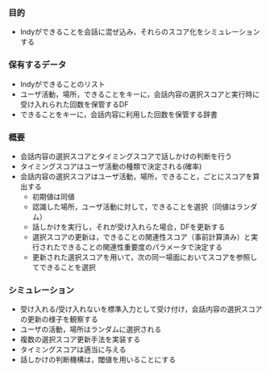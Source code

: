 ### 目的 
- Indyができることを会話に混ぜ込み，それらのスコア化をシミュレーションする

### 保有するデータ
- Indyができることのリスト
- ユーザ活動，場所，できることをキーに，会話内容の選択スコアと実行時に受け入れられた回数を保管するDF
- できることをキーに，会話内容に利用した回数を保管する辞書

### 概要
- 会話内容の選択スコアとタイミングスコアで話しかけの判断を行う
- タイミングスコアはユーザ活動の種類で決定される(確率)
- 会話内容の選択スコアはユーザ活動，場所，できること，ごとにスコアを算出する
    - 初期値は同値
    - 認識した場所，ユーザ活動に対して，できることを選択（同値はランダム）
    - 話しかけを実行し，それが受け入れらた場合，DFを更新する
    - 選択スコアの更新は，できることの関連性スコア（事前計算済み）と実行されたできることの関連性重要度のパラメータで決定する
    - 更新された選択スコアを用いて，次の同一場面においてスコアを参照してできることを選択

### シミュレーション
- 受け入れる/受け入れないを標準入力として受け付け，会話内容の選択スコアの更新の様子を観察する
- ユーザの活動，場所はランダムに選択される
- 複数の選択スコア更新手法を実装する
- タイミングスコアは適当に与える
- 話しかけの判断機構は，閾値を用いることにする